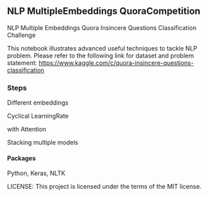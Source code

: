 ## NLP MultipleEmbeddings QuoraCompetition
NLP Multiple Embeddings Quora Insincere Questions Classification Challenge

This notebook illustrates advanced useful techniques to tackle NLP problem. 
Please refer to the following link for dataset and problem statement:
https://www.kaggle.com/c/quora-insincere-questions-classification

### Steps
Different embeddings

Cyclical LearningRate

with Attention

Stacking multiple models

#### Packages
Python, Keras, NLTK


LICENSE: This project is licensed under the terms of the MIT license.

